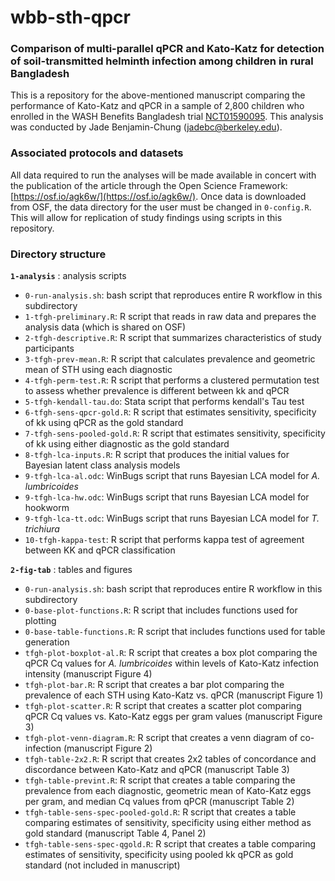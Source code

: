 # wbb-sth-qpcr

### Comparison of multi-parallel qPCR and Kato-Katz for detection of soil-transmitted helminth infection among children in rural Bangladesh

This is a repository for the above-mentioned manuscript comparing the performance of Kato-Katz and qPCR in a sample of 2,800 children who enrolled in the WASH Benefits Bangladesh trial [NCT01590095](https://clinicaltrials.gov/ct2/show/NCT01590095). This analysis was conducted by Jade Benjamin-Chung (jadebc@berkeley.edu).

### Associated protocols and datasets

All data required to run the analyses will be made available in concert with the publication of the article through the Open Science Framework: [https://osf.io/agk6w/](https://osf.io/agk6w/). Once data is downloaded from OSF, the data directory for the user must be changed in `0-config.R`. This will allow for replication of study findings using scripts in this repository. 

### Directory structure

**`1-analysis`** : analysis scripts

* `0-run-analysis.sh`: bash script that reproduces entire R workflow in this subdirectory
* `1-tfgh-preliminary.R`: R script that reads in raw data and prepares the analysis data (which is shared on OSF)
* `2-tfgh-descriptive.R`: R script that summarizes characteristics of study participants
* `3-tfgh-prev-mean.R`: R script that calculates prevalence and geometric mean of STH using each diagnostic
* `4-tfgh-perm-test.R`: R script that performs a clustered permutation test to assess whether prevalence is different between kk and qPCR
* `5-tfgh-kendall-tau.do`: Stata script that performs kendall's Tau test 
* `6-tfgh-sens-qpcr-gold.R`: R script that estimates sensitivity, specificity of kk using qPCR as the gold standard
* `7-tfgh-sens-pooled-gold.R`: R script that estimates sensitivity, specificity of kk using either diagnostic as the gold standard
* `8-tfgh-lca-inputs.R`: R script that produces the initial values for Bayesian latent class analysis models
* `9-tfgh-lca-al.odc`: WinBugs script that runs Bayesian LCA model for *A. lumbricoides*
* `9-tfgh-lca-hw.odc`: WinBugs script that runs Bayesian LCA model for hookworm
* `9-tfgh-lca-tt.odc`: WinBugs script that runs Bayesian LCA model for *T. trichiura*
* `10-tfgh-kappa-test`: R script that performs kappa test of agreement between KK and qPCR classification


**`2-fig-tab`** :  tables and figures

* `0-run-analysis.sh`: bash script that reproduces entire R workflow in this subdirectory
* `0-base-plot-functions.R`: R script that includes functions used for plotting
* `0-base-table-functions.R`: R script that includes functions used for table generation
* `tfgh-plot-boxplot-al.R`: R script that creates a box plot comparing the qPCR Cq values for *A. lumbricoides* within levels of Kato-Katz infection intensity (manuscript Figure 4)
* `tfgh-plot-bar.R`: R script that creates a bar plot comparing the prevalence of each STH using Kato-Katz vs. qPCR (manuscript Figure 1)
* `tfgh-plot-scatter.R`: R script that creates a scatter plot comparing qPCR Cq values vs. Kato-Katz eggs per gram values (manuscript Figure 3)
* `tfgh-plot-venn-diagram.R`: R script that creates a venn diagram of co-infection (manuscript Figure 2)
* `tfgh-table-2x2.R`: R script that creates 2x2 tables of concordance and discordance between Kato-Katz and qPCR (manuscript Table 3)
* `tfgh-table-prevint.R`: R script that creates a table comparing the prevalence from each diagnostic, geometric mean of Kato-Katz eggs per gram, and median Cq values from qPCR (manuscript Table 2)
* `tfgh-table-sens-spec-pooled-gold.R`: R script that creates a table comparing estimates of sensitivity, specificity using either method as gold standard (manuscript Table 4, Panel 2)
* `tfgh-table-sens-spec-qgold.R`: R script that creates a table comparing estimates of sensitivity, specificity using pooled kk qPCR as gold standard (not included in manuscript)









